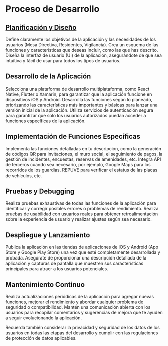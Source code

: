 # Proceso de Desarrollo
## [Planificación y Diseño](https://github.com/arriagardev/AccessConnect/blob/main/Docs/1.%20Planificaci%C3%B3n%20y%20Dise%C3%B1o.md)
Define claramente los objetivos de la aplicación y las necesidades de los usuarios (Mesa Directiva, Residentes, Vigilancia). Crea un esquema de las funciones y características que deseas incluir, como las que has descrito. Diseña la interfaz de usuario (UI) de la aplicación, asegurándote de que sea intuitiva y fácil de usar para todos los tipos de usuarios.

## Desarrollo de la Aplicación
Selecciona una plataforma de desarrollo multiplataforma, como React Native, Flutter o Xamarin, para garantizar que la aplicación funcione en dispositivos iOS y Android. Desarrolla las funciones según lo planeado, priorizando las características más importantes y básicas para lanzar una versión inicial de la aplicación. Utiliza servicios de autenticación segura para garantizar que solo los usuarios autorizados puedan acceder a funciones específicas de la aplicación.

## Implementación de Funciones Específicas
Implementa las funciones detalladas en tu descripción, como la generación de códigos QR para invitaciones, el muro social, el seguimiento de pagos, la gestión de incidentes, encuestas, reservas de amenidades, etc. Integra API de terceros cuando sea necesario, por ejemplo, Google Maps para los recorridos de los guardias, REPUVE para verificar el estatus de las placas de vehículos, etc.

## Pruebas y Debugging
Realiza pruebas exhaustivas de todas las funciones de la aplicación para identificar y corregir posibles errores o problemas de rendimiento. Realiza pruebas de usabilidad con usuarios reales para obtener retroalimentación sobre la experiencia de usuario y realizar ajustes según sea necesario.

## Despliegue y Lanzamiento
Publica la aplicación en las tiendas de aplicaciones de iOS y Android (App Store y Google Play Store) una vez que esté completamente desarrollada y probada. Asegúrate de proporcionar una descripción detallada de la aplicación y capturas de pantalla que muestren sus características principales para atraer a los usuarios potenciales.

## Mantenimiento Continuo
Realiza actualizaciones periódicas de la aplicación para agregar nuevas funciones, mejorar el rendimiento y abordar cualquier problema de seguridad o compatibilidad. Mantén una comunicación abierta con los usuarios para recopilar comentarios y sugerencias de mejora que te ayuden a seguir evolucionando la aplicación.

Recuerda también considerar la privacidad y seguridad de los datos de los usuarios en todas las etapas del desarrollo y cumplir con las regulaciones de protección de datos aplicables.
